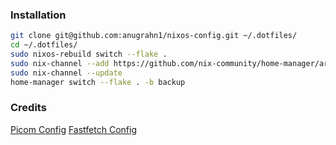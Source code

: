 ### Installation

```sh
git clone git@github.com:anugrahn1/nixos-config.git ~/.dotfiles/
cd ~/.dotfiles/
sudo nixos-rebuild switch --flake .
sudo nix-channel --add https://github.com/nix-community/home-manager/archive/master.tar.gz home-manager
sudo nix-channel --update
home-manager switch --flake . -b backup
```


### Credits
 
[Picom Config](https://gitlab.com/codevedas/dotfiles-ayushman/-/blob/i3-nord/.config/picom/picom.conf?ref_type=heads)
[Fastfetch Config](https://github.com/MeraMadness/MeraHypr/blob/main/.config/fastfetch/config.jsonc)



